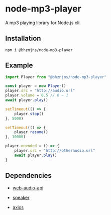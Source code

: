 # node-mp3-player

A mp3 playing library for Node.js cli.

## Installation

```shell
npm i @bhznjns/node-mp3-player
```

## Example

```JavaScript
import Player from "@bhznjns/node-mp3-player"

const player = new Player()
player.src = "http://audio.url"
player.volume = 0.5 // 0 ~ 1
await player.play()

setTimeout(() => {
    player.stop()
}, 5000)

setTimeout(() => {
    player.resume()
}, 10000)

player.onended = () => {
    player.src = "http://otheraudio.url"
    await player.play()
}
```

## Dependencies

- [web-audio-api](https://www.npmjs.com/package/web-audio-api)

- [speaker](https://www.npmjs.com/package/speaker)

- [axios](https://www.npmjs.com/package/axios)